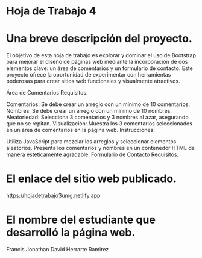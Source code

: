 # Hoja de Trabajo 4
# Una breve descripción del proyecto. 
El objetivo de esta hoja de trabajo es explorar y dominar el uso de Bootstrap para mejorar el diseño de páginas web mediante la incorporación de dos elementos clave: un área de comentarios y un formulario de contacto. Este proyecto ofrece la oportunidad de experimentar con herramientas poderosas para crear sitios web funcionales y visualmente atractivos.

Área de Comentarios Requisitos:

Comentarios: Se debe crear un arreglo con un mínimo de 10 comentarios.
Nombres: Se debe crear un arreglo con un mínimo de 10 nombres.
Aleatoriedad: Selecciona 3 comentarios y 3 nombres al azar, asegurando que no se repitan.
Visualización: Muestra los 3 comentarios seleccionados en un área de comentarios en la página web.
Instrucciones:

Utiliza JavaScript para mezclar los arreglos y seleccionar elementos aleatorios.
Presenta los comentarios y nombres en un contenedor HTML de manera estéticamente agradable.
Formulario de Contacto Requisitos.



# El enlace del sitio web publicado.

https://hojadetrabajo3umg.netlify.app
# El nombre del estudiante que desarrolló la página web.
Francis Jonathan David Herrarte Ramirez
